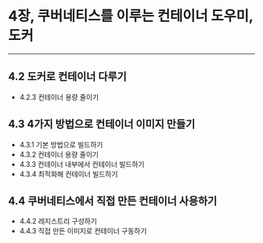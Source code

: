 # 4장, 쿠버네티스를 이루는 컨테이너 도우미, 도커
---
## 4.2 도커로 컨테이너 다루기
- 4.2.3 컨테이너 용량 줄이기
## 4.3 4가지 방법으로 컨테이너 이미지 만들기
- 4.3.1 기본 방법으로 빌드하기
- 4.3.2 컨테이너 용량 줄이기
- 4.3.3 컨테이너 내부에서 컨테이너 빌드하기
- 4.3.4 최적화해 컨테이너 빌드하기
## 4.4 쿠버네티스에서 직접 만든 컨테이너 사용하기
- 4.4.2 레지스트리 구성하기
- 4.4.3 직접 만든 이미지로 컨테이너 구동하기
